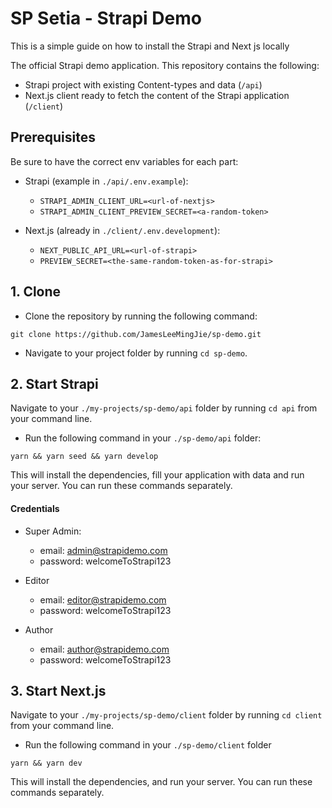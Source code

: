 # SP Setia - Strapi Demo

This is a simple guide on how to install the Strapi and Next js locally

The official Strapi demo application.
This repository contains the following:

- Strapi project with existing Content-types and data (`/api`)
- Next.js client ready to fetch the content of the Strapi application (`/client`)

## Prerequisites

Be sure to have the correct env variables for each part:

- Strapi (example in `./api/.env.example`):
  - `STRAPI_ADMIN_CLIENT_URL=<url-of-nextjs>`
  - `STRAPI_ADMIN_CLIENT_PREVIEW_SECRET=<a-random-token>`

- Next.js (already in `./client/.env.development`):
  - `NEXT_PUBLIC_API_URL=<url-of-strapi>`
  - `PREVIEW_SECRET=<the-same-random-token-as-for-strapi>`

## 1. Clone

- Clone the repository by running the following command:

```
git clone https://github.com/JamesLeeMingJie/sp-demo.git
```

- Navigate to your project folder by running `cd sp-demo`.

## 2. Start Strapi

Navigate to your `./my-projects/sp-demo/api` folder by running `cd api` from your command line.

- Run the following command in your `./sp-demo/api` folder:

```
yarn && yarn seed && yarn develop
```

This will install the dependencies, fill your application with data and run your server. You can run these commands separately.

#### Credentials

- Super Admin:
  - email: admin@strapidemo.com
  - password: welcomeToStrapi123

- Editor
  - email: editor@strapidemo.com
  - password: welcomeToStrapi123

- Author
  - email: author@strapidemo.com
  - password: welcomeToStrapi123

## 3. Start Next.js

Navigate to your `./my-projects/sp-demo/client` folder by running `cd client` from your command line.

- Run the following command in your `./sp-demo/client` folder

```
yarn && yarn dev
```

This will install the dependencies, and run your server. You can run these commands separately.
